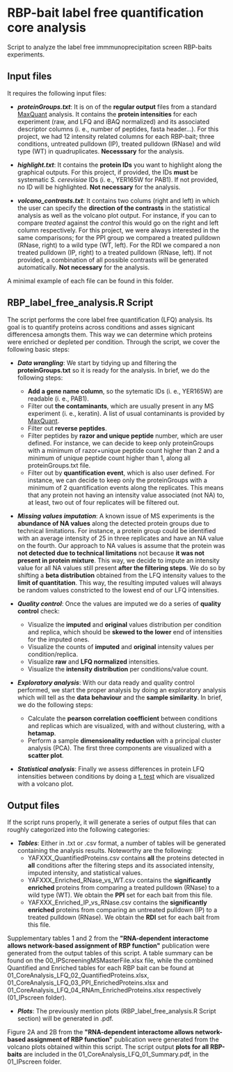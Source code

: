 # RBP-bait label free quantification core analysis

Script to analyze the label free immmunoprecipitation screen RBP-baits experiments. 

## Input files

It requires the following input files:

- **_proteinGroups.txt_**:  It is on of the **regular output** files from a standard [MaxQuant](https://www.maxquant.org/) analysis. It contains the **protein intensities** for each experiment (raw, and LFQ and iBAQ normalized) and its associated descriptor columns (i. e., number of peptides, fasta header...). For this project, we had 12 intensity related columns for each RBP-bait; three conditions, untreated pulldown (IP), treated pulldown (RNase) and wild type (WT) in quadruplicates. **Necesssary** for the analysis.

- **_highlight.txt_**:  It contains the **protein IDs** you want to highlight along the graphical outputs. For this project, if provided, the IDs **must** be systematic *S. cerevisiae* IDs (i. e., YER165W for PAB1). If not provided, no ID will be highlighted. **Not necessary** for the analysis.

- **_volcano_contrasts.txt_**:  It contains two colums (right and left) in which the user can specify the **direction of the contrasts** in the statistical analysis as well as the volcano plot output. For instance, if you can to compare *treated* against the *control* this would go on the right and left column respectively. For this project, we were always interested in the same comparisons; for the PPI group we compared a treated pulldown (RNase, right) to a wild type (WT, left). For the RDI we compared a non treated pulldown (IP, right) to a treated pulldown (RNase, left). If not provided, a combination of all possible contrasts will be generated automatically. **Not necessary** for the analysis.

A minimal example of each file can be found in this folder.

## RBP_label_free_analysis.R Script

The script performs the core label free quantification (LFQ) analysis. Its goal is to quantify proteins across conditions and asses signicant differencesa amongts them. This way we can determine which proteins were enriched or depleted per condition. Through the script, we cover the following basic steps:

- **_Data wrangling_**: We start by tidying up and filtering the **proteinGroups.txt** so it is ready for the analysis. In brief, we do the following steps:
  - **Add a gene name column**, so the sytematic IDs (i. e., YER165W) are readable (i. e., PAB1).
  - Filter out **the contaminants**, which are usually present in any MS experiment (i. e., keratin). A list of usual contaminants is provided by [MaxQuant](http://www.coxdocs.org/doku.php?id=maxquant:start_downloads.htm).
  - Filter out **reverse peptides**.
  - Filter peptides by **razor and unique peptide** number, which are user defined. For instance, we can decide to keep only proteinGroups with a minimum of razor+unique peptide count higher than 2 and a minimum of unique peptide count higher than 1, along all proteinGroups.txt file.
  - Filter out by **quantification event**, which is also user defined. For instance, we can decide to keep only the proteinGroups with a minimum of 2 quantification events along the replicates. This means that any protein not having an intensity value associated (not NA) to, at least, two out of four replicates will be filtered out. 
  
- **_Missing values imputation_**: A known issue of MS experiments is the **abundance of NA values** along the detected protein groups due to technical limitations. For instance, a protein group could be identified with an average intensity of 25 in three replicates and have an NA value on the fourth. Our approach to NA values is assume that the protein was **not detected due to technical limitations** not because **it was not present in protein mixture**. This way, we decide to impute an intensity value for all NA values still present **after the filtering steps**. We do so by shifting a **beta distribution** obtained from the LFQ intensity values to the **limit of quantitation**. This way, the resulting imputed values will always be random values constricted to the lowest end of our LFQ intensities.  

- **_Quality control_**: Once the values are imputed we do a series of **quality control** check:
  - Visualize the **imputed** and **original** values distribution per condition and replica, which should be **skewed to the lower** end of intensities for the imputed ones.
  - Visualize the counts of **imputed** and **original** intensity values per condition/replica.
  - Visualize **raw** and **LFQ normalized** intensities.
  - Visualize the **intensity distribution** per  conditions/value count.
 
- **_Exploratory analysis_**: With our data ready and quality control performed, we start the proper analysis by doing an exploratory analysis which will tell as the **data behaviour** and the **sample similarity**. In brief, we do the following steps:
  - Calculate the **pearson correlation coefficient** between conditions and replicas which are visualized, with and without clustering, with a **hetamap**.
  - Perform a sample **dimensionality reduction** with a principal cluster analysis (PCA). The first three components are visualized with a **scatter plot**. 

- **_Statistical analysis_**: Finally we assess differences in protein LFQ intensities between conditions by doing a [t. test](https://en.wikipedia.org/wiki/Student%27s_t-test) which are visualized with a volcano plot. 

## Output files

If the script runs properly, it will generate a series of output files that can roughly categorized into the following categories:

- **_Tables_**: Either in .txt or .csv format, a number of tables will be generated containing the analysis results. Noteworthy are the following:
  - YAFXXX_QuantifiedProteins.csv contains **all** the proteins detected in **all** conditions after the filtering steps and its associated intensity, imputed intensity, and statistical values.
  - YAFXXX_Enriched_RNase_vs_WT.csv contains the **significantly enriched** proteins from comparing a treated pulldown (RNase) to a wild type (WT). We obtain the **PPI** set for each bait from this file.
  - YAFXXX_Enriched_IP_vs_RNase.csv contains the **significantly enriched** proteins from comparing an untreated pulldown (IP) to a treated pulldown (RNase). We obtain the **RDI** set for each bait from this file.

Supplementary tables 1 and 2 from the **"RNA-dependent interactome allows network-based assignment of RBP function"** publication were generated from the output tables of this script. A table summary can be found on the 00_IPScreeningMSMasterFile.xlsx file, while the combined Quantified and Enriched tables for each RBP bait can be found at  01_CoreAnalysis_LFQ_02_QuantifiedProteins.xlsx, 01_CoreAnalysis_LFQ_03_PPI_EnrichedProteins.xlsx and 01_CoreAnalysis_LFQ_04_RNAm_EnrichedProteins.xlsx respectively (01_IPscreen folder).

- **_Plots_**: The previously mention plots (RBP_label_free_analysis.R Script section) will be generated in .pdf.

Figure 2A and 2B from the **"RNA-dependent interactome allows network-based assignment of RBP function"** publication were generated from the volcano plots obtained within this script. The script output **plots for all RBP-baits** are included in the 01_CoreAnalysis_LFQ_01_Summary.pdf, in the 01_IPscreen folder.
  